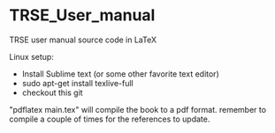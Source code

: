 # TRSE_User_manual
TRSE user manual source code in LaTeX

Linux setup:
- Install Sublime text (or some other favorite text editor)
- sudo apt-get install texlive-full 
- checkout this git

"pdflatex main.tex"  will compile the book to a pdf format. remember to compile a couple of times for the references to update. 
